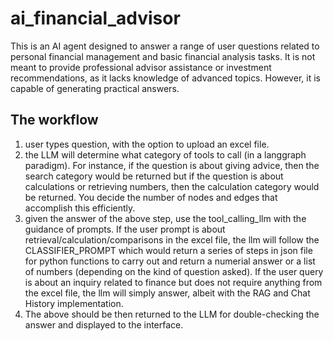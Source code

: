 # ai_financial_advisor
This is an AI agent designed to answer a range of user questions related to personal financial management and basic financial analysis tasks. It is not meant to provide professional advisor assistance or investment recommendations, as it lacks knowledge of advanced topics. However, it is capable of generating practical answers.

## The workflow
1. user types question, with the option to upload an excel file. 
2. the LLM will determine what category of tools to call (in a langgraph paradigm). For instance, if the question is about giving advice, then the search category would be returned but if the question is about calculations or retrieving numbers, then the calculation category would be returned. You decide the number of nodes and edges that accomplish this efficiently. 
3. given the answer of the above step, use the tool_calling_llm with the guidance of prompts. If the user prompt is about retrieval/calculation/comparisons in the excel file, the llm will follow the CLASSIFIER_PROMPT which would return a series of steps in json file for python functions to carry out and return a numerial answer or a list of numbers (depending on the kind of question asked). If the user query is about an inquiry related to finance but does not require anything from the excel file, the llm will simply answer, albeit with the RAG and Chat History implementation. 
4. The above should be then returned to the LLM for double-checking the answer and displayed to the interface.
